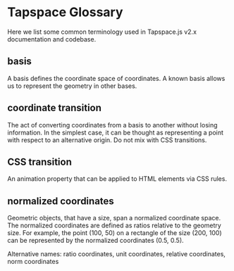 # Tapspace Glossary

Here we list some common terminology used in Tapspace.js v2.x documentation and codebase.

## basis

A basis defines the coordinate space of coordinates. A known basis allows us to represent the geometry in other bases.

## coordinate transition

The act of converting coordinates from a basis to another without losing information. In the simplest case, it can be thought as representing a point with respect to an alternative origin. Do not mix with CSS transitions.

## CSS transition

An animation property that can be applied to HTML elements via CSS rules.

## normalized coordinates

Geometric objects, that have a size, span a normalized coordinate space. The normalized coordinates are defined as ratios relative to the geometry size. For example, the point (100, 50) on a rectangle of the size (200, 100) can be represented by the normalized coordinates (0.5, 0.5).

Alternative names: ratio coordinates, unit coordinates, relative coordinates, norm coordinates
